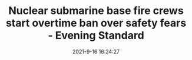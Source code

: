 ---
"title": "Nuclear submarine base fire crews start overtime ban over safety fears - Evening Standard"
"date": "2021-9-16 16:24:27"
"feed_name": "GOOGLENEWSINDUSTRIAL"
"feed_website": "https://news.google.com/search?q=industrial%2Bincident&hl=en-US&gl=US&ceid=US:en"
"feed_rss": "https://news.google.com/rss/search?q=industrial%2Bincident&hl=en-US&gl=US&ceid=US:en"
"link": "https://www.standard.co.uk/news/uk/unite-capita-fire-safety-mod-b955712.html"
"file": "_posts/2021-1-1-a1b88cd6ed7602513d0319c7e5168763d450084b.md"
"accident": "1"
"drilling": "0"
---